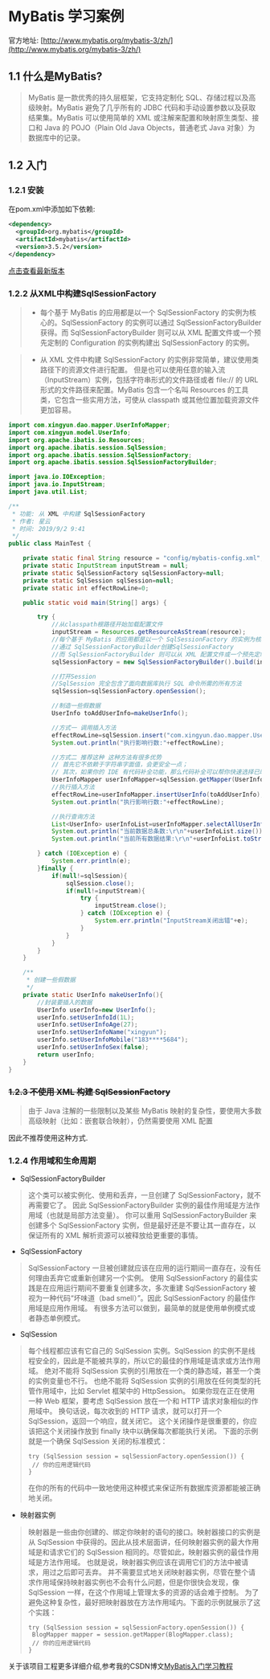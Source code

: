 # MyBatis 学习案例
官方地址: [http://www.mybatis.org/mybatis-3/zh/](http://www.mybatis.org/mybatis-3/zh/)
## 1.1 什么是MyBatis?
>MyBatis 是一款优秀的持久层框架，它支持定制化 SQL、存储过程以及高级映射。MyBatis 避免了几乎所有的 JDBC 代码和手动设置参数以及获取结果集。MyBatis 可以使用简单的 XML 或注解来配置和映射原生类型、接口和 Java 的 POJO（Plain Old Java Objects，普通老式 Java 对象）为数据库中的记录。
## 1.2 入门
### 1.2.1 安装
在pom.xml中添加如下依赖:
```xml
<dependency>
  <groupId>org.mybatis</groupId>
  <artifactId>mybatis</artifactId>
  <version>3.5.2</version>
</dependency>
```
[点击查看最新版本](https://github.com/mybatis/mybatis-3/releases)
### 1.2.2 从XML中构建SqlSessionFactory
> - 每个基于 MyBatis 的应用都是以一个 SqlSessionFactory 的实例为核心的。SqlSessionFactory 的实例可以通过 SqlSessionFactoryBuilder 获得。而 SqlSessionFactoryBuilder 则可以从 XML 配置文件或一个预先定制的 Configuration 的实例构建出 SqlSessionFactory 的实例。

> - 从 XML 文件中构建 SqlSessionFactory 的实例非常简单，建议使用类路径下的资源文件进行配置。 但是也可以使用任意的输入流（InputStream）实例，包括字符串形式的文件路径或者 file:// 的 URL 形式的文件路径来配置。MyBatis 包含一个名叫 Resources 的工具类，它包含一些实用方法，可使从 classpath 或其他位置加载资源文件更加容易。
```java
import com.xingyun.dao.mapper.UserInfoMapper;
import com.xingyun.model.UserInfo;
import org.apache.ibatis.io.Resources;
import org.apache.ibatis.session.SqlSession;
import org.apache.ibatis.session.SqlSessionFactory;
import org.apache.ibatis.session.SqlSessionFactoryBuilder;

import java.io.IOException;
import java.io.InputStream;
import java.util.List;

/**
 * 功能: 从 XML 中构建 SqlSessionFactory
 * 作者: 星云
 * 时间: 2019/9/2 9:41
 */
public class MainTest {

    private static final String resource = "config/mybatis-config.xml";
    private static InputStream inputStream = null;
    private static SqlSessionFactory sqlSessionFactory=null;
    private static SqlSession sqlSession=null;
    private static int effectRowLine=0;

    public static void main(String[] args) {

        try {
            //从classpath根路径开始加载配置文件
            inputStream = Resources.getResourceAsStream(resource);
            //每个基于 MyBatis 的应用都是以一个 SqlSessionFactory 的实例为核心的
            //通过 SqlSessionFactoryBuilder创建SqlSessionFactory
            //而 SqlSessionFactoryBuilder 则可以从 XML 配置文件或一个预先定制的 Configuration 的实例构建出 SqlSessionFactory 的实例
            sqlSessionFactory = new SqlSessionFactoryBuilder().build(inputStream);

            //打开Session
            //SqlSession 完全包含了面向数据库执行 SQL 命令所需的所有方法
            sqlSession=sqlSessionFactory.openSession();

            //制造一些假数据
            UserInfo toAddUserInfo=makeUserInfo();

            //方式一 调用插入方法
            effectRowLine=sqlSession.insert("com.xingyun.dao.mapper.UserInfoMapper.insertUserInfo",toAddUserInfo);
            System.out.println("执行影响行数:"+effectRowLine);

            //方式二 推荐这种 这种方法有很多优势
            // 首先它不依赖于字符串字面值，会更安全一点；
            // 其次，如果你的 IDE 有代码补全功能，那么代码补全可以帮你快速选择已映射的 SQL 语句。
            UserInfoMapper userInfoMapper=sqlSession.getMapper(UserInfoMapper.class);
            //执行插入方法
            effectRowLine=userInfoMapper.insertUserInfo(toAddUserInfo);
            System.out.println("执行影响行数:"+effectRowLine);

            //执行查询方法
            List<UserInfo> userInfoList=userInfoMapper.selectAllUserInfo();
            System.out.println("当前数据总条数:\r\n"+userInfoList.size());
            System.out.println("当前所有数据结果:\r\n"+userInfoList.toString());

        } catch (IOException e) {
            System.err.println(e);
        }finally {
            if(null!=sqlSession){
                sqlSession.close();
                if(null!=inputStream){
                    try {
                        inputStream.close();
                    } catch (IOException e) {
                        System.err.println("InputStream关闭出错"+e);
                    }
                }
            }
        }
    }

    /**
     * 创建一些假数据
     */
    private static UserInfo makeUserInfo(){
        //封装要插入的数据
        UserInfo userInfo=new UserInfo();
        userInfo.setUserInfoId(1L);
        userInfo.setUserInfoAge(27);
        userInfo.setUserInfoName("xingyun");
        userInfo.setUserInfoMobile("183****5684");
        userInfo.setUserInfoSex(false);
        return userInfo;
    }
}
```
### ~~1.2.3 不使用 XML 构建 SqlSessionFactory~~
>由于 Java 注解的一些限制以及某些 MyBatis 映射的复杂性，要使用大多数高级映射（比如：嵌套联合映射），仍然需要使用 XML 配置

因此不推荐使用这种方式.
### 1.2.4 作用域和生命周期
- SqlSessionFactoryBuilder
>这个类可以被实例化、使用和丢弃，一旦创建了 SqlSessionFactory，就不再需要它了。 因此 SqlSessionFactoryBuilder 实例的最佳作用域是方法作用域（也就是局部方法变量）。 你可以重用 SqlSessionFactoryBuilder 来创建多个 SqlSessionFactory 实例，但是最好还是不要让其一直存在，以保证所有的 XML 解析资源可以被释放给更重要的事情。

- SqlSessionFactory
>SqlSessionFactory 一旦被创建就应该在应用的运行期间一直存在，没有任何理由丢弃它或重新创建另一个实例。 使用 SqlSessionFactory 的最佳实践是在应用运行期间不要重复创建多次，多次重建 SqlSessionFactory 被视为一种代码“坏味道（bad smell）”。因此 SqlSessionFactory 的最佳作用域是应用作用域。 有很多方法可以做到，最简单的就是使用单例模式或者静态单例模式。

- SqlSession
>每个线程都应该有它自己的 SqlSession 实例。SqlSession 的实例不是线程安全的，因此是不能被共享的，所以它的最佳的作用域是请求或方法作用域。 绝对不能将 SqlSession 实例的引用放在一个类的静态域，甚至一个类的实例变量也不行。 也绝不能将 SqlSession 实例的引用放在任何类型的托管作用域中，比如 Servlet 框架中的 HttpSession。 如果你现在正在使用一种 Web 框架，要考虑 SqlSession 放在一个和 HTTP 请求对象相似的作用域中。 换句话说，每次收到的 HTTP 请求，就可以打开一个 SqlSession，返回一个响应，就关闭它。 这个关闭操作是很重要的，你应该把这个关闭操作放到 finally 块中以确保每次都能执行关闭。 下面的示例就是一个确保 SqlSession 关闭的标准模式：
>```
>try (SqlSession session = sqlSessionFactory.openSession()) {
>  // 你的应用逻辑代码
>}
>```
>在你的所有的代码中一致地使用这种模式来保证所有数据库资源都能被正确地关闭。
- 映射器实例
>映射器是一些由你创建的、绑定你映射的语句的接口。映射器接口的实例是从 SqlSession 中获得的。因此从技术层面讲，任何映射器实例的最大作用域是和请求它们的 SqlSession 相同的。尽管如此，映射器实例的最佳作用域是方法作用域。 也就是说，映射器实例应该在调用它们的方法中被请求，用过之后即可丢弃。 并不需要显式地关闭映射器实例，尽管在整个请求作用域保持映射器实例也不会有什么问题，但是你很快会发现，像 SqlSession 一样，在这个作用域上管理太多的资源的话会难于控制。 为了避免这种复杂性，最好把映射器放在方法作用域内。下面的示例就展示了这个实践：
>
>```
>try (SqlSession session = sqlSessionFactory.openSession()) {
>  BlogMapper mapper = session.getMapper(BlogMapper.class);
>  // 你的应用逻辑代码
>}
>```

关于该项目工程更多详细介绍,参考我的CSDN博文[MyBatis入门学习教程](https://xingyun.blog.csdn.net/article/details/98463266)
